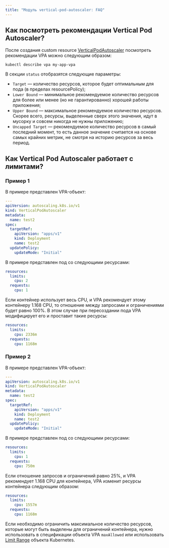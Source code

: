 ```yaml
---
title: "Модуль vertical-pod-autoscaler: FAQ"
---
```


## Как посмотреть рекомендации Vertical Pod Autoscaler?

После создания custom resource [VerticalPodAutoscaler](cr.html#verticalpodautoscaler) посмотреть рекомендации VPA можно следующим образом:

```shell
kubectl describe vpa my-app-vpa
```

В секции `status` отобразятся следующие параметры:
- `Target` — количество ресурсов, которое будет оптимальным для пода (в пределах resourcePolicy);
- `Lower Bound` — минимальное рекомендуемое количество ресурсов для более или менее (но не гарантированно) хорошей работы приложения;
- `Upper Bound` — максимальное рекомендуемое количество ресурсов. Скорее всего, ресурсы, выделенные сверх этого значения, идут в мусорку и совсем никогда не нужны приложению;
- `Uncapped Target` — рекомендуемое количество ресурсов в самый последний момент, то есть данное значение считается на основе самых крайних метрик, не смотря на историю ресурсов за весь период.

## Как Vertical Pod Autoscaler работает с лимитами?

### Пример 1

В примере представлен VPA-объект:

```yaml
---
apiVersion: autoscaling.k8s.io/v1
kind: VerticalPodAutoscaler
metadata:
  name: test2
spec:
  targetRef:
    apiVersion: "apps/v1"
    kind: Deployment
    name: test2
  updatePolicy:
    updateMode: "Initial"
```

В примере представлен под со следующими ресурсами:

```yaml
resources:
  limits:
    cpu: 2
  requests:
    cpu: 1
```

Если контейнер использует весь CPU, и VPA рекомендует этому контейнеру 1.168 CPU, то отношение между запросами и ограничениями будет равно 100%. В этом случае при пересоздании пода VPA модифицирует его и проставит такие ресурсы:

```yaml
resources:
  limits:
    cpu: 2336m
  requests:
    cpu: 1168m
```

### Пример 2

В примере представлен VPA-объект:

```yaml
---
apiVersion: autoscaling.k8s.io/v1
kind: VerticalPodAutoscaler
metadata:
  name: test2
spec:
  targetRef:
    apiVersion: "apps/v1"
    kind: Deployment
    name: test2
  updatePolicy:
    updateMode: "Initial"
```

В примере представлен под со следующими ресурсами:

```yaml
resources:
  limits:
    cpu: 1
  requests:
    cpu: 750m
```

Если отношение запросов и ограничений равно 25%, и VPA рекомендует 1.168 CPU для контейнера, VPA изменит ресурсы контейнера следующим образом:

```yaml
resources:
  limits:
    cpu: 1557m
  requests:
    cpu: 1168m
```

Если необходимо ограничить максимальное количество ресурсов, которые могут быть выделены для ограничений контейнера, нужно использовать в спецификации объекта VPA `maxAllowed` или использовать [Limit Range](https://kubernetes.io/docs/tasks/administer-cluster/manage-resources/memory-default-namespace/) объекта Kubernetes.
